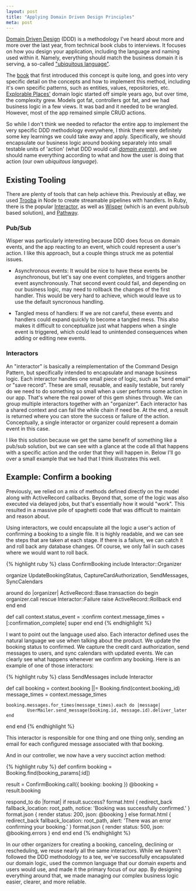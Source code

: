 ```yaml
---
layout: post
title: "Applying Domain Driven Design Principles"
meta: post
---
```


[Domain Driven Design][ddd] (DDD) is a methodology I've heard about more and more over the last year, from technical book clubs to interviews. It focuses on how you design your application, including the language and naming used within it. Namely, everything should match the business domain it is serving, a so-called ["ubiquitous language"][ubiq].<!--more-->

The [book][ddd_book] that first introduced this concept is quite long, and goes into very specific detail on the concepts and how to implement this method, including it's own specific patterns, such as entities, values, repositories, etc. [Explorable Places'][ep] domain logic started off simple years ago, but over time, the complexity grew. Models got fat, controllers got fat, and we had business logic in a few views. It was bad and it needed to be wrangled. However, most of the app remained simple CRUD actions.

So while I don't think we needed to refactor the entire app to implement the very specific DDD methodology everywhere, I think there were definitely some key learnings we could take away and apply. Specifically, we should encapsulate our business logic around booking separately into small testable units of 'action' (what DDD would call [_domain events_][domain_event]), and we should name everything according to what and how the user is doing that action (our own _ubiquitous language_).

## Existing Tooling

There are plenty of tools that can help achieve this. Previously at eBay, we used [Trooba][trooba] in Node to create streamable pipelines with handlers. In Ruby, there is the popular [Interactor][interactor], as well as [Wisper][wisper] (which is an event pub/sub based solution), and [Pathway][pathway].

### Pub/Sub

Wisper was particularly interesting because DDD does focus on domain events, and the app reacting to an event, which could represent a user's action. I like this approach, but a couple things struck me as potential issues.

- Asynchronous events: It would be nice to have these events be asynchronous, but let's say one event completes, and triggers another event asynchronously. That second event could fail, and depending on our business logic, may need to rollback the changes of the first handler. This would be very hard to achieve, which would leave us to use the default syncronous handling.

- Tangled mess of handlers: If we are not careful, these events and handlers could expand quickly to become a tangled mess. This also makes it difficult to conceptualize just what happens when a single event is triggered, which could lead to unintended consequences when adding or editing new events.

### Interactors

An "interactor" is basically a reimplementation of the Command Design Pattern, but specifically intended to encapsulate and manage business logic. Each interactor handles one small piece of logic, such as "send email" or "save record". These are small, reusable, and easily testable, but rarely do we need to do something so small when a user performs some action in our app. That's where the real power of this gem shines through. We can group multiple interactors together with an "organizer". Each interactor has a shared context and can fail the while chain if need be. At the end, a result is returned where you can store the success or failure of the action. Conceptually, a single interactor or organizer could represent a domain event in this case.

I like this solution because we get the same benefit of something like a pub/sub solution, but we can see with a glance at the code all that happens with a specific action and the order that they will happen in. Below I'll go over a small example that we had that I think illustrates this well.

## Example: Confirm a booking

Previously, we relied on a mix of methods defined directly on the model along with ActiveRecord callbacks. Beyond that, some of the logic was also executed via delayed jobs, but that's essentially how it would "work". This resulted in a massive pile of spaghetti code that was difficult to maintain and reason about.

Using interactors, we could encapsulate all the logic a user's action of confirming a booking to a single file. It is highly readable, and we can see the steps that are taken at each stage. If there is a failure, we can catch it and roll back any database changes. Of course, we only fail in such cases where we would want to roll back.

{% highlight ruby %}
class ConfirmBooking
  include Interactor::Organizer

  organize UpdateBookingStatus, CaptureCardAuthorization, SendMessages, SyncCalendars

  around do |organizer|
    ActiveRecord::Base.transaction do
      begin
        organizer.call
      rescue Interactor::Failure
        raise ActiveRecord::Rollback
      end
    end
  end

  def call
    context.status_event = :confirm
    context.message_times = [:confirmation_complete]
    super
  end
end
{% endhighlight %}

I want to point out the language used also. Each interactor defined uses the natural language we use when talking about the product. We update the booking status to confirmed. We capture the credit card authorization, send messages to users, and sync calendars with updated events. We can clearly see what happens whenever we confirm any booking. Here is an example of one of those interactors:

{% highlight ruby %}
class SendMessages
  include Interactor

  def call
    booking = context.booking ||= Booking.find(context.booking_id)
    message_times = context.message_times

    booking.messages.for_times(message_times).each do |message|
			UserMailer.send_message(booking.id, message.id).deliver_later
    end
  end
end
{% endhighlight %}

This interactor is responsible for one thing and one thing only, sending an email for each configured message associated with that booking.

And in our controller, we now have a very succinct action method:

{% highlight ruby %}
def confirm
  booking = Booking.find(booking_params[:id])

  result = ConfirmBooking.call({ booking: booking })
  @booking = result.booking

  respond_to do |format|
    if result.success?
      format.html { redirect_back fallback_location: root_path, notice: 'Booking was successfully confirmed.' }
      format.json { render status: 200, json: @booking }
    else
      format.html { redirect_back fallback_location: root_path, alert: 'There was an error confirming your booking.' }
      format.json { render status: 500, json: @booking.errors }
    end
  end
end
{% endhighlight %}

In our other organizers for creating a booking, canceling, declining or rescheduling, we reuse nearly all the same interactors. While we haven't followed the DDD methodology to a tee, we've successfully encapsulated our domain logic, used the common language that our domain experts and users would use, and made it the primary focus of our app. By designing everything around that, we made managing our complex business logic easier, clearer, and more reliable.

[ddd]:https://en.wikipedia.org/wiki/Domain-driven_design
[ddd_book]: https://www.amazon.com/Domain-Driven-Design-Tackling-Complexity-Software-ebook/dp/B00794TAUG/ref=sr_1_3?crid=1CTX2TZEYWY3E&dchild=1&keywords=domain+driven+design&qid=1590456005&s=books&sprefix=domain+dri%2Caps%2C152&sr=1-3
[ep]: https://www.explorableplaces.com
[ubiq]: https://en.wikipedia.org/wiki/Domain-driven_design#concepts
[domain_event]: https://en.wikipedia.org/wiki/Domain-driven_design#Building_blocks
[trooba]: https://github.com/trooba/trooba
[wisper]: https://github.com/krisleech/wisper
[pathway]: https://github.com/pabloh/pathway
[interactor]: https://github.com/collectiveidea/interactor
